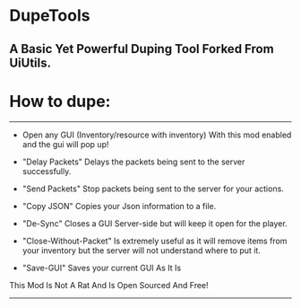 # DupeTools
A Basic Yet Powerful Duping Tool Forked From UiUtils.
---

# How to dupe:

---

- Open any GUI (Inventory/resource with inventory) With this mod enabled and the gui will pop up!

- "Delay Packets" Delays the packets being sent to the server successfully.
- "Send Packets" Stop packets being sent to the server for your actions.
- "Copy JSON" Copies your Json information to a file.
- "De-Sync" Closes a GUI Server-side but will keep it open for the player.
- "Close-Without-Packet" Is extremely useful as it will remove items from your inventory but the server will not understand where to put it.
- "Save-GUI" Saves your current GUI As It Is


This Mod Is Not A Rat And Is Open Sourced And Free!

---
